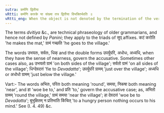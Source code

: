 ```yaml
---
sutra: कर्मणि द्वितीया
vRtti: कर्मणि कारके या संख्या तत्र द्वितीया विभक्तिर्भवति ॥
vRtti_eng: When the object is not denoted by the termination of the verb, i e. when the verb does not agree with it, the second case-affix is attached to the word.
---
```

The terms _dvitiya_ &c., are technical phraseology of older grammarians, and hence not defined by _Panini_; they apply to the triads of सुप् affixes. कटं करोति 'he makes the mat,' ग्रामं गच्छति 'he goes to the village.'

The words उभयतः, सर्वतः, धिक् and the double forms उपर्युपरि, अधोधः, अध्यधि, when they have the sense of nearness, govern the accusative. Sometimes other cases also, as उभयतो ग्रामं 'on both sides of the village'; सर्वतो ग्रामं 'on all sides of the village'; धिग्देवदत्तं 'fie to _Devadatta_'; उपर्युपरि ग्रामम् 'just over the village'; अध्यधि or अधोधो ग्रामम् 'just below the village.'

Vart:- The words अभितः, परितः both meaning 'round', समया, निकषा both meaning 'near', and हा 'woe be to,' and प्रति 'to,' govern the accusative case; as, अभितो ग्रामम् 'round the village,' ग्रामं समया 'near the village'; हा देवदत्तं 'woe be to _Devadatta_'; बुभुक्षितम् न प्रतिभाति किंचित् 'to a hungry person nothing occurs to his mind.' See (I. 4. 49) &c.
